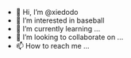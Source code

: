 - 👋 Hi, I’m @xiedodo
- 👀 I’m interested in baseball
- 🌱 I’m currently learning ...
- 💞️ I’m looking to collaborate on ...
- 📫 How to reach me ...

<!---
xiedodo/xiedodo is a ✨ special ✨ repository because its `README.md` (this file) appears on your GitHub profile.
You can click the Preview link to take a look at your changes.
--->
